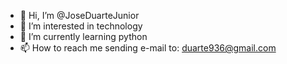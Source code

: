 - 👋 Hi, I’m @JoseDuarteJunior
- 👀 I’m interested in technology
- 🌱 I’m currently learning python
- 📫 How to reach me sending e-mail to: duarte936@gmail.com


